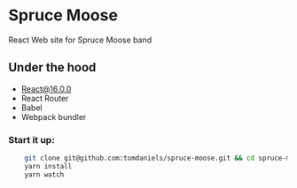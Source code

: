 # Spruce Moose

React Web site for Spruce Moose band

## Under the hood
- React@16.0.0
- React Router
- Babel
- Webpack bundler

### Start it up:

```bash
    git clone git@github.com:tomdaniels/spruce-moose.git && cd spruce-moose
    yarn install
    yarn watch
```